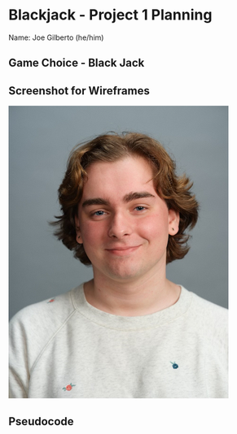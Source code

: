# Blackjack - Project 1 Planning
Name: Joe Gilberto (he/him)
## Game Choice - Black Jack
## Screenshot for Wireframes
![images for demonstration purposes](../assets/mock_image.jpg)
## Pseudocode